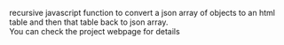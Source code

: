 recursive javascript function to convert a json array of objects to an html table and then that table back to json array.</br>
You can check the project webpage for details
